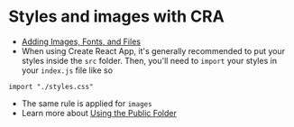 # Styles and images with CRA
- [Adding Images, Fonts, and Files](https://create-react-app.dev/docs/adding-images-fonts-and-files/)
- When using Create React App, it's generally recommended to put your styles inside the ```src``` folder. Then, you'll need to ```import``` your styles in your ```index.js``` file like so
```
import "./styles.css"
```
- The same rule is applied for ```images```
- Learn more about [Using the Public Folder](https://create-react-app.dev/docs/using-the-public-folder/)